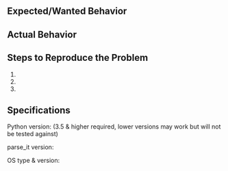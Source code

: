 ## Expected/Wanted Behavior


## Actual Behavior


## Steps to Reproduce the Problem

  1.
  2.
  3.

## Specifications

Python version: 
(3.5 & higher required, lower versions may work but will not be tested against)

parse_it version:

OS type & version:
